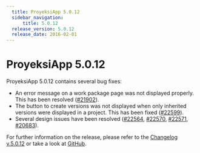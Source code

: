 ```yaml
---
  title: ProyeksiApp 5.0.12
  sidebar_navigation:
      title: 5.0.12
  release_version: 5.0.12
  release_date: 2016-02-01
---
```



# ProyeksiApp 5.0.12

ProyeksiApp 5.0.12 contains several bug fixes:

  - An error message on a work package page was not displayed properly.
    This has been
    resolved ([\#21902](https://community.proyeksi.id/work_packages/21902)).
  - The button to create versions was not displayed when only inherited
    versions were displayed in a project. This has been
    fixed ([\#22599](https://community.proyeksi.id/work_packages/22599)).
  - Several design issues have been resolved
    ([\#22564](https://community.proyeksi.id/work_packages/22564/activity),
    [\#22570](https://community.proyeksi.id/work_packages/22570/activity),
    [\#22571](https://community.proyeksi.id/work_packages/22571/activity),
    [\#20683](https://community.proyeksi.id/work_packages/20683/activity)).

For further information on the release, please refer to the [Changelog
v.5.0.12](https://community.proyeksi.id/versions/800) or take a look
at [GitHub](https://github.com/opf/proyeksiapp/tree/v5.0.12).

 


